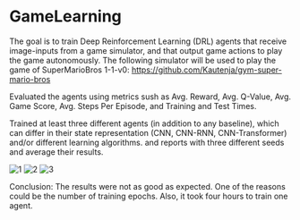 # GameLearning
The goal is to train Deep Reinforcement Learning (DRL) agents that receive image-inputs from a game simulator, and that output game actions to play the game autonomously. The following simulator will be used to play the game of SuperMarioBros 1-1-v0: https://github.com/Kautenja/gym-super-mario-bros

Evaluated the agents using metrics sush as Avg. Reward, Avg. Q-Value, Avg. Game Score, Avg. Steps Per Episode, and Training and Test Times.

Trained at least three different agents (in addition to any baseline), which can differ in their state representation (CNN, CNN-RNN, CNN-Transformer) and/or different learning algorithms. and reports with three different seeds and average their results.

![1](https://user-images.githubusercontent.com/101992840/216442137-d62da35f-252f-4df4-8507-5985f4b494c6.png)
![2](https://user-images.githubusercontent.com/101992840/216442147-caf3ab75-91ec-452e-b43e-eecdfbc94619.png)
![3](https://user-images.githubusercontent.com/101992840/216442161-cf067e47-baea-4007-b0c2-a4e4d1d2f5cd.png)


Conclusion: 
The results were not as good as expected. One of the reasons could be the number of training epochs. Also, it took four hours to train one agent. 
